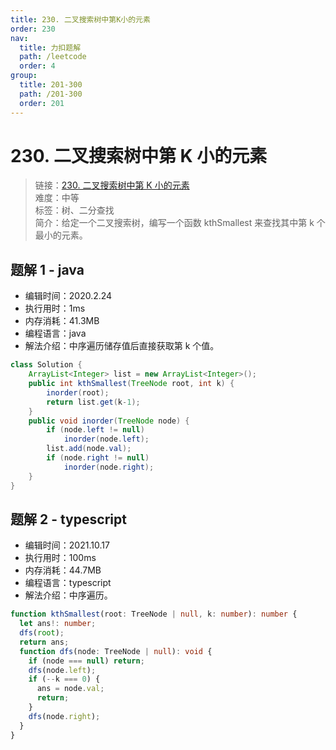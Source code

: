 ```yaml
---
title: 230. 二叉搜索树中第K小的元素
order: 230
nav:
  title: 力扣题解
  path: /leetcode
  order: 4
group:
  title: 201-300
  path: /201-300
  order: 201
---
```


# 230. 二叉搜索树中第 K 小的元素

> 链接：[230. 二叉搜索树中第 K 小的元素](https://leetcode-cn.com/problems/kth-smallest-element-in-a-bst/)  
> 难度：中等  
> 标签：树、二分查找  
> 简介：给定一个二叉搜索树，编写一个函数 kthSmallest 来查找其中第 k 个最小的元素。

## 题解 1 - java

- 编辑时间：2020.2.24
- 执行用时：1ms
- 内存消耗：41.3MB
- 编程语言：java
- 解法介绍：中序遍历储存值后直接获取第 k 个值。

```java
class Solution {
    ArrayList<Integer> list = new ArrayList<Integer>();
    public int kthSmallest(TreeNode root, int k) {
    	inorder(root);
    	return list.get(k-1);
    }
	public void inorder(TreeNode node) {
		if (node.left != null)
			inorder(node.left);
		list.add(node.val);
		if (node.right != null)
			inorder(node.right);
	}
}
```

## 题解 2 - typescript

- 编辑时间：2021.10.17
- 执行用时：100ms
- 内存消耗：44.7MB
- 编程语言：typescript
- 解法介绍：中序遍历。

```typescript
function kthSmallest(root: TreeNode | null, k: number): number {
  let ans!: number;
  dfs(root);
  return ans;
  function dfs(node: TreeNode | null): void {
    if (node === null) return;
    dfs(node.left);
    if (--k === 0) {
      ans = node.val;
      return;
    }
    dfs(node.right);
  }
}
```
